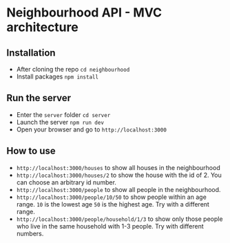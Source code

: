 # Neighbourhood API - MVC architecture

## Installation

- After cloning the repo `cd neighbourhood`
- Install packages `npm install`

## Run the server

- Enter the `server` folder `cd server`
- Launch the server `npm run dev`
- Open your browser and go to `http://localhost:3000`

## How to use

- `http://localhost:3000/houses` to show all houses in the neighbourhood
- `http://localhost:3000/houses/2` to show the house with the id of 2. You can choose an arbitrary id number.
- `http://localhost:3000/people` to show all people in the neighbourhood.
- `http://localhost:3000/people/10/50` to show people within an age range. `10` is the lowest age `50` is the highest age. Try with a different range.
- `http://localhost:3000/people/household/1/3` to show only those people who live in the same household with 1-3 people. Try with different numbers.
